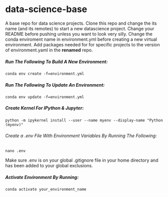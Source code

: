 # data-science-base

A base repo for data science projects. Clone this repo and change the its name
(and its remotes) to start a new datascience project. Change your
README before pushing unless you want to look very silly. Change the conda enviroment name in environment.yml before creating
a new virtual environment. Add packages needed for for specific projects to the version of environment.yaml in the **renamed** repo.

##### Run The Following To Build A New Environment:
```
conda env create -f=environment.yml
```

##### Run The Following To Update An Environment:
```
conda env update -f=environment.yml
```

##### Create Kernel For IPython & Jupyter:
```
python -m ipykernel install --user --name myenv --display-name "Python (myenv)"
```

###### Create a .env File With Environment Variables By Running The Following:
```
nano .env
```
Make sure .env is on your global .gitignore file in your home directory and has
been added to your global exclusions.

##### Activate Environment By Running:
```
conda activate your_environment_name
```

